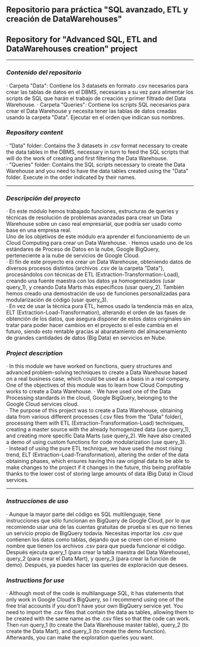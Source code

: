 ## Repositorio para práctica "SQL avanzado, ETL y creación de DataWarehouses"  
## Repository for "Advanced SQL, ETL and DataWarehouses creation" project  
 ---
### *Contenido del repositorio*  
 · Carpeta "Data": Contiene los 3 datasets en formato .csv necesarios para crear las tablas de datos en el DBMS, necesarias a su vez para alimentar los scripts de SQL que harán el trabajo de creación y primer filtrado del Data Warehouse.
 · Carpeta "Queries": Contiene los scripts SQL necesarios para crear el Data Warehouse y necesita tener las tablas de datos creadas usando la carpeta "Data". Ejecutar en el orden que indican sus nombres.  

### *Repository content*  
 · "Data" folder: Contains the 3 datasets in .csv format necessary to create the data tables in the DBMS, necessary in turn to feed the SQL scripts that will do the work of creating and first filtering the Data Warehouse.  
 · "Queries" folder: Contains the SQL scripts necessary to create the Data Warehouse and you need to have the data tables created using the "Data" folder. Execute in the order indicated by their names.

 ---  
### *Descripción del proyecto*
 · En este módulo hemos trabajado funciones, estructuras de queries y técnicas de resolución de problemas avanzadas para crear un Data Warehouse sobre un caso real empresarial, que podría ser usado como base en una empresa real.  
 Uno de los objetivos de este módulo era aprender el funcionamiento de un Cloud Computing para crear un Data Warehouse. · Hemos usado uno de los estándares de Proceso de Datos en la nube, Google BigQuery, perteneciente a la nube de servicios de Google Cloud.  
 · El fin de este proyecto era crear un Data Warehouse, obteniendo datos de diversos procesos distintos (archivos .csv de la carpeta "Data"), procesándolos con técnicas de ETL (Extraction-Transformation-Load), creando una fuente maestra con los datos ya homogeneizados (usar query_1), y creando Data Marts más específicos (usar query_2). También hemos creado una demostración de uso de funciones personalizadas para modularización de código (usar query_3).  
 · En vez de usar la técnica pura ETL, hemos usado la tendencia más en alza, ELT (Extraction-Load-Transformation), alterando el orden de las fases de obtención de los datos, que asegura disponer de estos datos originales sin tratar para poder hacer cambios en el proyecto si el este cambia en el futuro, siendo esto rentable gracias al abaratamiento del almacenamiento de grandes cantidades de datos (Big Data) en servicios en Nube.  

### *Project description*  
· In this module we have worked on functions, query structures and advanced problem-solving techniques to create a Data Warehouse based on a real business case, which could be used as a basis in a real company.  
One of the objectives of this module was to learn how Cloud Computing works to create a Data Warehouse.
· We have used one of the Data Processing standards in the cloud, Google BigQuery, belonging to the Google Cloud services cloud.  
· The purpose of this project was to create a Data Warehouse, obtaining data from various different processes (.csv files from the "Data" folder), processing them with ETL (Extraction-Transformation-Load) techniques, creating a master source with the already homogenized data (use query_1), and creating more specific Data Marts (use query_2). We have also created a demo of using custom functions for code modularization (use query_3).  
· Instead of using the pure ETL technique, we have used the most rising trend, ELT (Extraction-Load-Transformation), altering the order of the data obtaining phases, which ensures having this raw original data to be able to make changes to the project if it changes in the future, this being profitable thanks to the lower cost of storing large amounts of data (Big Data) in Cloud services.  

---  
### *Instrucciones de uso*
· Aunque la mayor parte del código es SQL multilenguaje, tiene instrucciones que sólo funcionan en BigQuery de Google Cloud, por lo que recomiendo usar una de las cuentas gratuitas de prueba si es que no tienes un servicio propio de BigQuery todavía. Necesitas importar los .csv que contienen los datos como tablas, dejando que se creen con el mismo nombre que tienen los archivos .csv para que pueda funcionar el código. Después ejecuta query_1 (para crear la tabla maestra del Data Warehouse), query_2 (para crear el Data Mart), y query_3 (para crear la función de demo). Después, ya puedes hacer las queries de exploración que desees.


### *Instructions for use*  
· Although most of the code is multilanguage SQL, it has statements that only work in Google Cloud's BigQuery, so I recommend using one of the free trial accounts if you don't have your own BigQuery service yet. You need to import the .csv files that contain the data as tables, allowing them to be created with the same name as the .csv files so that the code can work. Then run query_1 (to create the Data Warehouse master table), query_2 (to create the Data Mart), and query_3 (to create the demo function). Afterwards, you can make the exploration queries you want.  
